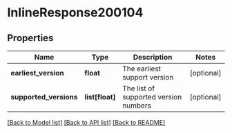 # InlineResponse200104

## Properties
Name | Type | Description | Notes
------------ | ------------- | ------------- | -------------
**earliest_version** | **float** | The earliest support version | [optional] 
**supported_versions** | **list[float]** | The list of supported version numbers | [optional] 

[[Back to Model list]](../README.md#documentation-for-models) [[Back to API list]](../README.md#documentation-for-api-endpoints) [[Back to README]](../README.md)


